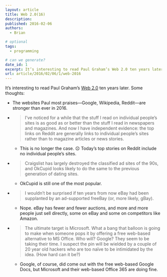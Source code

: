 ```yaml
---
layout: article
title: Web 2.0(16)
description: 
published: 2016-02-06
authors:
  - Brian

# optional
tags: 
  - programming

# can we generate?
date_id: 1
excerpt: It’s interesting to read Paul Graham’s Web 2.0 ten years later.
url: article/2016/02/06/1/web-2016
---
```

It’s interesting to read Paul Graham’s [Web 2.0](http://www.paulgraham.com/web20.html) ten years later. Some thoughts:

- The websites Paul most praises—Google, Wikipedia, Reddit—are stronger than ever in 2016.
- > I’ve noticed for a while that the stuff I read on individual people’s sites is as good as or better than the stuff I read in newspapers and magazines. And now I have independent evidence: the top links on Reddit are generally links to individual people’s sites rather than to magazine articles or news stories.
  - This is no longer the case. ☹️ Today’s top stories on Reddit include no individual people’s sites.
- > Craigslist has largely destroyed the classified ad sites of the 90s, and OkCupid looks likely to do the same to the previous generation of dating sites.
  - OkCupid is still one of the most popular.
- > I wouldn’t be surprised if ten years from now eBay had been supplanted by an ad-supported freeBay (or, more likely, gBay).
  - Nope. eBay has fewer and fewer auctions, and more and more people just sell directly, some on eBay and some on competitors like Amazon.
- > The ultimate target is Microsoft. What a bang that balloon is going to make when someone pops it by offering a free web-based alternative to MS Office. Who will? Google? They seem to be taking their time. I suspect the pin will be wielded by a couple of 20 year old hackers who are too naïve to be intimidated by the idea. (How hard can it be?)
  - Google, of course, did come out with the free web-based Google Docs, but Microsoft and their web-based Office 365 are doing fine.